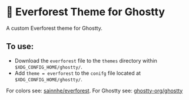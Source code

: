 # 🌲 Everforest Theme for Ghostty
A custom Everforest theme for Ghostty.

## To use:
- Download the `everforest` file to the `themes` directory within `$XDG_CONFIG_HOME/ghostty/`.
- Add `theme = everforest` to the `conifg` file located at `$XDG_CONFIG_HOME/ghostty/`.

For colors see: [sainnhe/everforest](https://github.com/sainnhe/everforest). For Ghostty see: [ghostty-org/ghostty](https://github.com/ghostty-org/ghostty)
